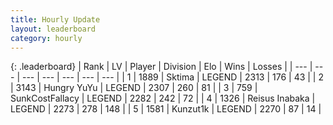 ```yaml
---
title: Hourly Update
layout: leaderboard
category: hourly
---
```


{: .leaderboard}
| Rank | LV | Player | Division | Elo | Wins | Losses |
| --- | --- | --- | --- | --- | --- | --- |
| <span data-change="0">1</span> | 1889 | <span title="ID: 353063">Sktima</span> | LEGEND | <span data-change="0">2313</span> | <span data-change="0">176</span> | <span data-change="0">43</span> |
| <span data-change="0">2</span> | 3143 | <span title="ID: 164871">Hungry YuYu</span> | LEGEND | <span data-change="0">2307</span> | <span data-change="0">260</span> | <span data-change="0">81</span> |
| <span data-change="0">3</span> | 759 | <span title="ID: 402846">SunkCostFallacy</span> | LEGEND | <span data-change="0">2282</span> | <span data-change="0">242</span> | <span data-change="0">72</span> |
| <span data-change="0">4</span> | 1326 | <span title="ID: 451068">Reisus Inabaka</span> | LEGEND | <span data-change="-7">2273</span> | <span data-change="2">278</span> | <span data-change="1">148</span> |
| <span data-change="0">5</span> | 1581 | <span title="ID: 392407">Kunzut1k</span> | LEGEND | <span data-change="0">2270</span> | <span data-change="0">87</span> | <span data-change="0">14</span> |